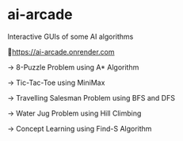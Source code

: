 # ai-arcade
Interactive GUIs of some AI algorithms

  🔗https://ai-arcade.onrender.com

  -> 8-Puzzle Problem using A* Algorithm
  
  -> Tic-Tac-Toe using MiniMax
  
  -> Travelling Salesman Problem using BFS and DFS
  
  -> Water Jug Problem using Hill Climbing
  
  -> Concept Learning using Find-S Algorithm
